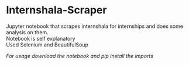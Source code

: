 # Internshala-Scraper
Jupyter notebook that scrapes internshala for internships and does some analysis on them.<br/>
Notebook is self explanatory<br/>
Used Selenium and BeautifulSoup

*For usage download the notebook and pip install the imports* 
